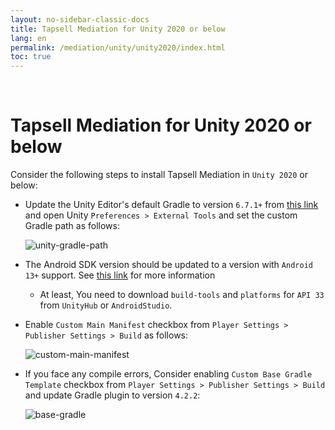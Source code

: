 ```yaml
---
layout: no-sidebar-classic-docs
title: Tapsell Mediation for Unity 2020 or below
lang: en
permalink: /mediation/unity/unity2020/index.html
toc: true
---
```


<br/>

# Tapsell Mediation for Unity 2020 or below

Consider the following steps to install Tapsell Mediation in `Unity 2020` or below:

- Update the Unity Editor's default Gradle to version `6.7.1+` from [this link](https://gradle.org/releases) and open Unity `Preferences > External Tools` and set the custom Gradle path as follows:

    <img src="../images/unity-gradle-path" alt="unity-gradle-path" />

- The Android SDK version should be updated to a version with `Android 13+` support. See [this link](https://docs.unity3d.com/Manual/android-sdksetup.html) for more information
  - At least, You need to download `build-tools` and `platforms` for `API 33` from `UnityHub` or `AndroidStudio`.
- Enable `Custom Main Manifest` checkbox from `Player Settings > Publisher Settings > Build` as follows:

  <img src="../images/mediation-unity-custom-main-manifest" alt="custom-main-manifest" />

- If you face any compile errors, Consider enabling `Custom Base Gradle Template` checkbox from `Player Settings > Publisher Settings > Build` and update Gradle plugin to version `4.2.2`:

  <img src="../images/mediation-unity-base-gradle" alt="base-gradle" />
